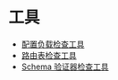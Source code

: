 # 工具

  - [配置负载检查工具](tools/config_load_check_tool.md)
  - [路由表检查工具](tools/route_table_check_tool.md)
  - [Schema 验证器检查工具](tools/schema_validator_check_tool.md)